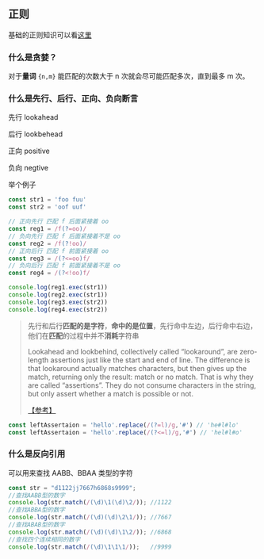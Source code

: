 ## 正则

基础的正则知识可以看[这里](https://fecommunity.github.io/front-end-interview/%E5%89%8D%E7%AB%AF%E7%9F%A5%E8%AF%86%E4%BD%93%E7%B3%BB/JS%E7%9B%B8%E5%85%B3/12.%E6%AD%A3%E5%88%99.html)

### 什么是贪婪？

对于**量词** `{n,m}` 能匹配的次数大于 n 次就会尽可能匹配多次，直到最多 m 次。

### 什么是先行、后行、正向、负向断言

先行 lookahead  

后行 lookbehead  

正向 positive

负向 negtive 

举个例子

```js
const str1 = 'foo fuu'
const str2 = 'oof uuf'

// 正向先行 匹配 f 后面紧接着 oo
const reg1 = /f(?=oo)/
// 负向先行 匹配 f 后面紧接着不是 oo
const reg2 = /f(?!oo)/
// 正向后行 匹配 f 前面紧接着 oo
const reg3 = /(?<=oo)f/
// 负向后行 匹配 f 前面紧接着不是 oo
const reg4 = /(?<!oo)f/

console.log(reg1.exec(str1))
console.log(reg2.exec(str1))
console.log(reg3.exec(str2))
console.log(reg4.exec(str2))
```

>先行和后行**匹配的是字符**，**命中的是位置**，先行命中左边，后行命中右边，他们在**匹配**的过程中并不**消耗**字符串
>
>Lookahead and lookbehind, collectively called “lookaround”, are zero-length assertions just like the start and end of line. The difference is that lookaround actually matches characters, but then gives up the match, returning only the result: match or no match. That is why they are called “assertions”. They do not consume characters in the string, but only assert whether a match is possible or not.
>
>[【参考】]( https://www.regular-expressions.info/lookaround.html )

```js
const leftAssertaion = 'hello'.replace(/(?=l)/g,'#') // 'he#l#lo'
const leftAssertaion = 'hello'.replace(/(?<=l)/g,'#') // 'hel#l#o'
```

### 什么是反向引用

可以用来查找 AABB、BBAA 类型的字符

```js
const str = "d1122jj7667h6868s9999";
//查找AABB型的数字
console.log(str.match(/(\d)\1(\d)\2/)); //1122
//查找ABBA型的数字
console.log(str.match(/(\d)(\d)\2\1/)); //7667
//查找ABAB型的数字
console.log(str.match(/(\d)(\d)\1\2/)); //6868
//查找四个连续相同的数字
console.log(str.match(/(\d)\1\1\1/));   //9999
```




